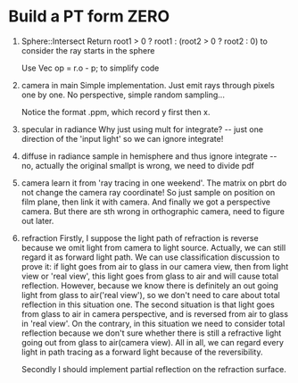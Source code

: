 # Build a PT form ZERO

1. Sphere::Intersect
    Return root1 > 0 ? root1 : (root2 > 0 ? root2 : 0) to consider the ray starts in the sphere

    Use Vec op = r.o - p; to simplify code

2. camera in main
    Simple implementation. Just emit rays through pixels one by one. No perspective, simple random sampling...

    Notice the format .ppm, which record y first then x.

3. specular in radiance
    Why just using mult for integrate? -- just one direction of the 'input light' so we can ignore integrate!

4. diffuse in radiance
    sample in hemisphere and thus ignore integrate -- no, actually the original smallpt is wrong, we need to divide pdf

5. camera
    learn it from 'ray tracing in one weekend'. The matrix on pbrt do not change the camera ray coordinate! So just sample on position on film plane, then link it with camera. And finally we got a perspective camera. But there are sth wrong in orthographic camera, need to figure out later.

6. refraction
    Firstly, I suppose the light path of refraction is reverse because we omit light from camera to light source. Actually, we can still regard it as forward light path. We can use classification discussion to prove it: if light goes from air to glass in our camera view, then from light view or 'real view', this light goes from glass to air and will cause total reflection. However, because we know there is definitely an out going light from glass to air('real view'), so we don't need to care about total reflection in this situation one. The second situation is that light goes from glass to air in camera perspective, and is reversed from air to glass in 'real view'. On the contrary, in this situation we need to consider total reflection because we don't sure whether there is still a refractive light going out from glass to air(camera view). All in all, we can regard every light in path tracing as a forward light because of the reversibility.

    Secondly I should implement partial reflection on the refraction surface.